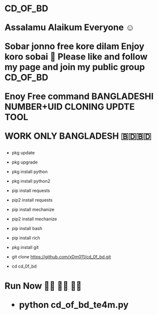 

<h1>CD_OF_BD
  
  Assalamu Alaikum Everyone ☺️

Sobar jonno free kore dilam Enjoy koro sobai 🥰
Please like and follow my page and join my public group 
CD_OF_BD

Enoy Free command
BANGLADESHI NUMBER+UID CLONING UPDTE TOOL

WORK ONLY BANGLADESH 🇧🇩🇧🇩 </h1>


* pkg update

* pkg upgrade

* pkg install python

* pkg install python2

* pip install requests

* pip2 install requests

* pip install mechanize

* pip2 install mechanize

* pip install bash

* pip install rich

* pkg install git

* git clone https://github.com/xDm011/cd_0f_bd.git

* cd cd_0f_bd


<h1>     Run Now 🏃‍♂️ 🏃‍♂️ 🏃‍♂️ </h>


* python cd_of_bd_te4m.py
